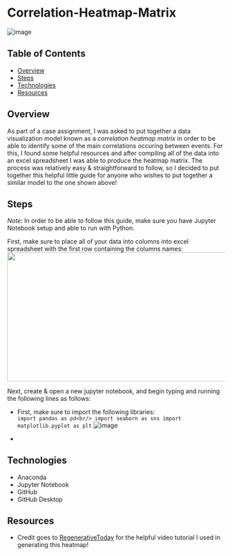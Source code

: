 # Correlation-Heatmap-Matrix
![image](https://user-images.githubusercontent.com/77221025/164954339-71ece39c-5b34-4e64-b73b-8355126f8a30.png)

## Table of Contents
* [Overview](#Overview)
* [Steps](#Steps)
* [Technologies](#Technologies)
* [Resources](#Resources)

## Overview
As part of a case assignment, I was asked to put together a data visualization model known as a *correlation heatmap matrix* in order to be able to identify some of the main correlations occuring between events. For this, I found some helpful resources and after compiling all of the data into an excel spreadsheet I was able to produce the heatmap matrix. The process was relatively easy & straightforward to follow, so I decided to put together this helpful little guide for anyone who wishes to put together a similar model to the one shown above!   

## Steps
*Note*: In order to be able to follow this guide, make sure you have Jupyter Notebook setup and able to run with Python.     

First, make sure to place all of your data into columns into excel spreadsheet with the first row containing the columns names:      
<img width="528.768" height="297.432" src="https://user-images.githubusercontent.com/77221025/164954818-db6ff46b-2398-4250-922e-da25ed8607ab.png">        

Next, create & open a new jupyter notebook, and begin typing and running the following lines as follows:
- First, make sure to import the following libraries: <br/>
`import pandas as pd<br/>
import seaborn as sns
import matplotlib.pyplot as plt`
![image](https://user-images.githubusercontent.com/77221025/164955017-9f01f404-de84-41af-b2f7-00cf0b5c51f4.png)

- 

## Technologies
- Anaconda
- Jupyter Notebook
- GitHub
- GitHub Desktop

## Resources
- Credit goes to [RegenerativeToday](https://www.youtube.com/channel/UCzJgOvsJJPCXWytXWuVSeXw/featured) for the helpful video tutorial I used in generating this heatmap!
